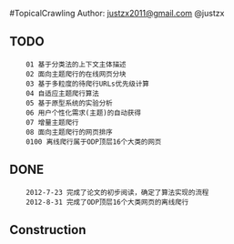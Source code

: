 #TopicalCrawling 
         Author: justzx2011@gmail.com  @justzx

TODO
--------------
        01 基于分类法的上下文主体描述
        02 面向主题爬行的在线网页分块   
        03 基于多粒度的待爬行URLs优先级计算   
        04 自适应主题爬行算法
        05 基于原型系统的实验分析  
        06 用户个性化需求(主题)的自动获得
        07 增量主题爬行
        08 面向主题爬行的网页排序
        0100 离线爬行属于ODP顶层16个大类的网页

DONE
-----  
        2012-7-23 完成了论文的初步阅读，确定了算法实现的流程
        2012-8-31 完成了ODP顶层16个大类网页的离线爬行
Construction
----
